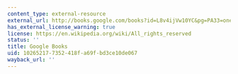 ```yaml
---
content_type: external-resource
external_url: http://books.google.com/books?id=L8v4ijVw10YC&pg=PA33=onepage
has_external_license_warning: true
license: https://en.wikipedia.org/wiki/All_rights_reserved
status: ''
title: Google Books
uid: 10265217-7352-418f-a69f-bd3ce10de067
wayback_url: ''
---
```

